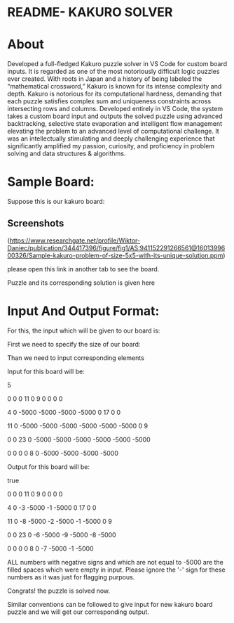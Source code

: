 
# README- KAKURO SOLVER

# About
Developed a full-fledged Kakuro puzzle solver in VS Code for custom board inputs. It is regarded as one of the most notoriously difficult logic puzzles ever created. With roots in Japan and a history of being labeled the “mathematical crossword,” Kakuro is known for its intense complexity and depth. 
Kakuro is notorious for its computational hardness, demanding that each puzzle satisfies complex sum and uniqueness constraints across intersecting rows and columns. Developed entirely in VS Code, the system takes a custom board input and outputs the solved puzzle using advanced backtracking, selective state evaporation and intelligent flow management elevating the problem to an advanced level of computational challenge. It was an intellectually stimulating and deeply challenging experience that significantly amplified my passion, curiosity, and proficiency in problem solving and data structures & algorithms.


# Sample Board:

Suppose this is our kakuro board:





## Screenshots

(https://www.researchgate.net/profile/Wiktor-Daniec/publication/344417396/figure/fig1/AS:941152291266561@1601399600326/Sample-kakuro-problem-of-size-5x5-with-its-unique-solution.ppm)

please open this link in another tab to see the board.

Puzzle and its corresponding solution is given here

# Input And Output Format: 

For this, the input which will be given to our board is:

First we need to specify the size of our board:

Than we need to input corresponding elements

Input for this board will be:

5

0 0  0 11  0 9  0 0  0 0

4 0  -5000 -5000  -5000 -5000  0 17  0 0

11 0  -5000 -5000  -5000 -5000  -5000 -5000  0 9

0 0  23 0  -5000 -5000  -5000 -5000  -5000 -5000

0 0  0 0  8 0  -5000 -5000 -5000 -5000

Output for this board will be:

true

0 0  0 11  0 9  0 0  0 0

4 0  -3 -5000  -1 -5000  0 17  0 0

11 0  -8 -5000  -2 -5000  -1 -5000  0 9

0 0  23 0  -6 -5000  -9 -5000  -8 -5000

0 0  0 0  8 0  -7 -5000  -1 -5000

ALL numbers with negative signs and which are not equal to -5000 are the filled spaces which were empty in input. Please ignore the '-' sign for these numbers as it was just for flagging purpous.

Congrats! the puzzle is solved now.

Similar conventions can be followed to give input for new kakuro board puzzle and we will get our corresponding output.






